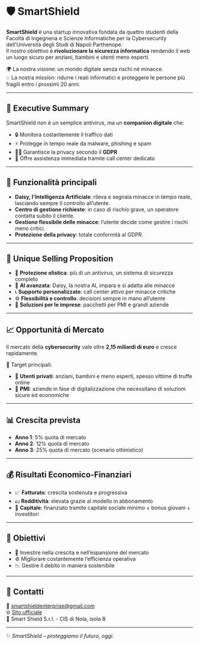 # 🛡️ SmartShield  

**SmartShield** è una startup innovativa fondata da quattro studenti della Facoltà di Ingegneria e Scienze Informatiche per la Cybersecurity dell'Università degli Studi di Napoli Parthenope.  
Il nostro obiettivo è **rivoluzionare la sicurezza informatica** rendendo il web un luogo sicuro per anziani, bambini e utenti meno esperti.  

🌍 La nostra visione: un mondo digitale senza rischi né minacce.  
💡 La nostra mission: ridurre i reati informatici e proteggere le persone più fragili entro i prossimi 20 anni.  

---

## 🚀 Executive Summary
SmartShield non è un semplice antivirus, ma un **companion digitale** che:  
- 🔒 Monitora costantemente il traffico dati  
- ⚡ Protegge in tempo reale da malware, phishing e spam  
- 👨‍💻 Garantisce la privacy secondo il **GDPR**  
- 🤝 Offre assistenza immediata tramite call center dedicato  

---

## 🤖 Funzionalità principali
- **Daisy, l'Intelligenza Artificiale**: rileva e segnala minacce in tempo reale, lasciando sempre il controllo all’utente.  
- **Centro di gestione richieste**: in caso di rischio grave, un operatore contatta subito il cliente.  
- **Gestione flessibile delle minacce**: l’utente decide come gestire i rischi meno critici.  
- **Protezione della privacy**: totale conformità al GDPR.  

---

## 🌟 Unique Selling Proposition
- 🔐 **Protezione olistica**: più di un antivirus, un sistema di sicurezza completo  
- 🤖 **AI avanzata**: Daisy, la nostra AI, impara e si adatta alle minacce  
- 📞 **Supporto personalizzato**: call center attivo per minacce critiche  
- ⚙️ **Flessibilità e controllo**: decisioni sempre in mano all’utente  
- 🏢 **Soluzioni per le imprese**: pacchetti per PMI e grandi aziende  

---

## 📈 Opportunità di Mercato
Il mercato della **cybersecurity** vale oltre **2,15 miliardi di euro** e cresce rapidamente.  

🎯 Target principali:  
- 👵 **Utenti privati**: anziani, bambini e meno esperti, spesso vittime di truffe online  
- 🏢 **PMI**: aziende in fase di digitalizzazione che necessitano di soluzioni sicure ed economiche  

---

## 📊 Crescita prevista
- **Anno 1**: 5% quota di mercato  
- **Anno 2**: 12% quota di mercato  
- **Anno 3**: 25% quota di mercato (scenario ottimistico)  

---

## 💰 Risultati Economico-Finanziari
- 📈 **Fatturato**: crescita sostenuta e progressiva  
- 💵 **Redditività**: elevata grazie al modello in abbonamento  
- 🏦 **Capitale**: finanziato tramite capitale sociale minimo + bonus giovani + investitori  

---

## 🎯 Obiettivi
- 🚀 Investire nella crescita e nell’espansione del mercato  
- ⚙️ Migliorare costantemente l’efficienza operativa  
- 📉 Gestire il debito in maniera sostenibile  

---

## 📍 Contatti
📧 smartshieldenterprise@gmail.com  
🌐 [Sito ufficiale](https://smartshieldenterpr.wixsite.com/smart-shield)  
🏢 Smart Shield S.r.l. - CIS di Nola, isola 8  

---

✨ *SmartShield – proteggiamo il futuro, oggi.*
